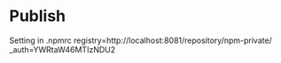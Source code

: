# Publish

Setting in .npmrc
registry=http://localhost:8081/repository/npm-private/
_auth=YWRtaW46MTIzNDU2